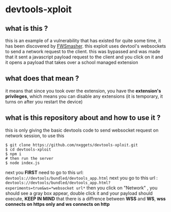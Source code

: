 # devtools-xploit
## what is this ? 
this is an example of a vulnerability that has existed for quite some time, it has been discovered by [FWSmasher](https://github.com/FWSmasher/rigtools). this exploit uses devtool's websockets to send a network request to the client. this was bypassed and was made that it sent a javascript payload request to the client and you click on it and it opens a payload that takes over a school managed extension
## what does that mean ?
it means that since you took over the extension, you have the **extension's privileges**, which means you can disable any extensions (it is temporary, it turns on after you restart the device)
## what is this repository about and how to use it ?
this is only giving the basic devtools code to send websocket request on network session,
to use this 
```
$ git clone https://github.com/nxggets/devtools-xploit.git
$ cd devtools-xploit
$ npm i 
# then run the server
$ node index.js 
```
next you **FIRST** need to go to this url: `devtools://devtools/bundled/devtools_app.html`
next you go to this url : `devtools://devtools/bundled/devtools_app.html?experiments=true&ws=*websocket url*` then you click on "Network" , you should see a gray box appear, double click it and your payload should execute, **KEEP IN MIND** that there is a diffrence between **WSS** and **WS**, **wss connects on https only and ws connects on http**